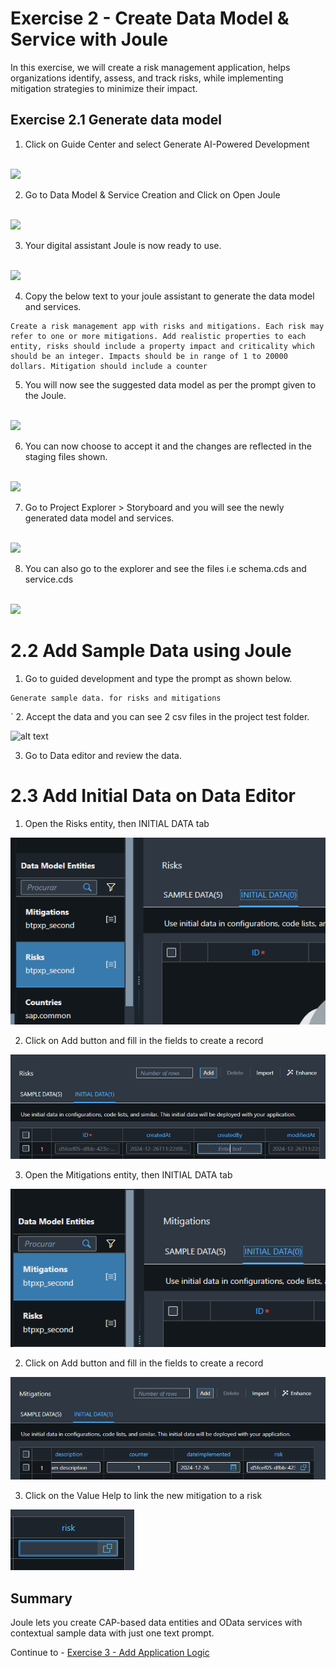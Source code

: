 # Exercise 2 - Create Data Model & Service with Joule

In this exercise, we will create a risk management application, helps organizations identify, assess, and track risks, while implementing mitigation strategies to minimize their impact.

## Exercise 2.1 Generate data model

1. Click on Guide Center and select Generate AI-Powered Development

<br>![](/exercises/ex2/images/guidecenter.png)

2. Go to Data Model & Service Creation and Click on Open Joule

<br>![](/exercises/ex2/images/openjoule.png)

3. Your digital assistant Joule is now ready to use.

<br>![](/exercises/ex2/images/joule.png)

4. Copy the below text to your joule assistant to generate the data model and services.
```
Create a risk management app with risks and mitigations. Each risk may refer to one or more mitigations. Add realistic properties to each entity, risks should include a property impact and criticality which should be an integer. Impacts should be in range of 1 to 20000 dollars. Mitigation should include a counter
```

5. You will now see the suggested data model as per the prompt given to the Joule. 

<br>![](/exercises/ex2/images/jouledatamodel1.png)

6. You can now choose to accept it and the changes are reflected in the staging files shown.

<br>![](/exercises/ex2/images/datamodel2.png)

7. Go to Project Explorer > Storyboard and you will see the newly generated data model and services.

<br>![](/exercises/ex2/images/storyboard.png)

8. You can also go to the explorer and see the files i.e schema.cds and service.cds

<br>![](/exercises/ex2/images/cdsfiles.png)

# 2.2 Add Sample Data using Joule

1. Go to guided development and type the prompt as shown below. 

```
Generate sample data. for risks and mitigations
```
`
2. Accept the data and you can see 2 csv files in the project test folder.

![alt text]({FE7255FC-AF99-4224-A56A-47DA10941159}.png)

3. Go to Data editor and review the data.


# 2.3 Add Initial Data on Data Editor

1. Open the Risks entity, then INITIAL DATA tab

![alt text](/exercises/ex2/images/risks-initial-data.png)

2. Click on Add button and fill in the fields to create a record

![alt text](/exercises/ex2/images/risks-add-record.png)


3. Open the Mitigations entity, then INITIAL DATA tab

![alt text](/exercises/ex2/images/mitigations-intial-data.png)

2. Click on Add button and fill in the fields to create a record

![alt text](/exercises/ex2/images/mitigations-add-record.png)

3. Click on the Value Help to link the new mitigation to a risk

![alt text](/exercises/ex2/images/mitigations-link-to-risk.png)




## Summary

Joule lets you create CAP-based data entities and OData services with contextual sample data with just one text prompt. 

Continue to - [Exercise 3 - Add Application Logic](../ex3/README.md)

